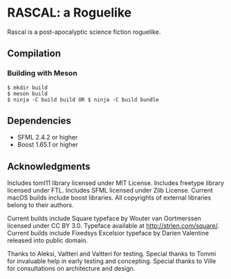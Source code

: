 # RASCAL: a Roguelike

Rascal is a post-apocalyptic science fiction roguelike.

## Compilation

### Building with Meson

```
$ mkdir build
$ meson build
$ ninja -C build build OR $ ninja -C build bundle
```

## Dependencies
- SFML 2.4.2 or higher
- Boost 1.65.1 or higher

## Acknowledgments
Includes toml11 library licensed under MIT License.
Includes freetype library licensed under FTL.
Includes SFML licensed under Zlib License.
Current macOS builds include boost libraries.
All copyrights of external libraries belong to their authors.

Current builds include Square typeface by Wouter van Oortmerssen licensed under CC BY 3.0. Typeface available at <http://strlen.com/square/>.
Current builds include Fixedsys Excelsior typeface by Darien Valentine released into public domain.

Thanks to Aleksi, Valtteri and Valtteri for testing.
Special thanks to Tommi for invaluable help in early testing and concepting.
Special thanks to Ville for consultations on architecture and design.
